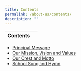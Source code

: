 ```yaml
---
title: Contents
permalink: /about-us/contents/
description: ""
---
```

| Contents |  | 
| -------- | -------- | 
* [Principal Message](/about-us/principals-message/) 
*  [Our Mission, Vision and Values](/about-us/our-mission-vision-and-values/)
*  [Our Crest and Motto](/about-us/our-crest-and-motto/)
*  [School Song and Hymn](/about-us/school-song-and-hymn/)